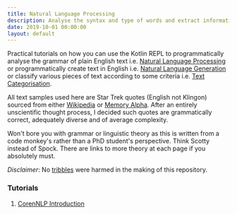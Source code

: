 ```yaml
---
title: Natural Language Processing
description: Analyse the syntax and type of words and extract information from text meant to be read by humans
date: 2019-10-01 00:00:00
layout: default
---
```


Practical tutorials on how you can use the Kotlin REPL to programmatically analyse the grammar of plain English text i.e. [Natural Language Processing](https://en.wikipedia.org/wiki/Natural_language_processing) or programmatically create text in English i.e. [Natural Language Generation](https://en.wikipedia.org/wiki/Natural_language_processing) or classify various pieces of text according to some criteria i.e. [Text Categorisation](https://en.wikipedia.org/wiki/Text_categorisation). 

All text samples used here are Star Trek quotes (English not Klingon) sourced from either [Wikipedia](https://en.wikipedia.org/wiki/Star_Trek) or [Memory Alpha](http://memory-alpha.wikia.com/wiki/Portal:Main). After an entirely unscientific thought process, I decided such quotes are grammatically correct, adequately diverse and of average complexity.

Won't bore you with grammar or linguistic theory as this is written from a code monkey's rather than a PhD student's perspective. Think Scotty instead of Spock. There are links to more theory at each page if you absolutely must.

*Disclaimer*: No [tribbles](https://en.wikipedia.org/wiki/Tribble) were harmed in the making of this repository.

### Tutorials

1. [CorenNLP Introduction](corenNLPIntro.md)
